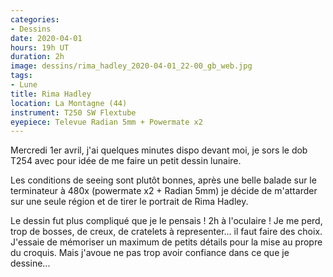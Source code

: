 ```yaml
---
categories:
- Dessins
date: 2020-04-01
hours: 19h UT
duration: 2h
image: dessins/rima_hadley_2020-04-01_22-00_gb_web.jpg
tags:
- Lune
title: Rima Hadley
location: La Montagne (44)
instrument: T250 SW Flextube
eyepiece: Televue Radian 5mm + Powermate x2
---
```

Mercredi 1er avril,  j'ai quelques minutes dispo devant moi, je sors le dob T254 avec pour idée de me faire un petit dessin lunaire.

Les conditions de seeing sont plutôt bonnes,  après une belle balade sur le terminateur à 480x (powermate x2 + Radian 5mm) je décide de m'attarder sur une seule région et de tirer le portrait de Rima Hadley. 

Le dessin fut plus compliqué que je le pensais ! 2h à l'oculaire ! Je me perd, trop de bosses, de creux, de cratelets à representer... il faut faire des choix. J'essaie de mémoriser un maximum de petits détails pour la mise au propre du croquis. Mais j'avoue ne pas trop avoir confiance dans ce que je dessine... 